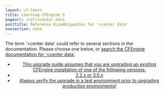 ```yaml
---
layout: cf-learn
title: Learning CFEngine 3
pageurl: /ref/<center data
posttitle: Reference disambiguation for '<center data'
navsection: none
---
```


The term '<center data' could refer to several sections in the documentation. Please choose one below, or
[search the CFEngine documentation for '<center data'](http://cfengine.com/docs/3.5/search.html?q=<center+data).

- [<center data-behavior="exclude-from-toc">This upgrade guide assumes that you are upgrading an existing CFEngine installation of one of the following versions:](http://cfengine.com/docs/3.5/getting-started-upgrade.html#<center-data-behavior=-exclude-from-toc->this-upgrade-guide-assumes-that-you-are-upgrading-an-existing-cfengine-installation-of-one-of-the-following-versions)
- [<center data-behavior="exclude-from-toc">2.2.x or 3.0.x](http://cfengine.com/docs/3.5/getting-started-upgrade.html#<center-data-behavior=-exclude-from-toc->2-2-x-or-3-0-x)
- [<center data-behavior="exclude-from-toc">Always verify the upgrade in a test environment prior to upgrading production environments\!](http://cfengine.com/docs/3.5/getting-started-upgrade.html#<center-data-behavior=-exclude-from-toc->always-verify-the-upgrade-in-a-test-environment-prior-to-upgrading-production-environments!)
